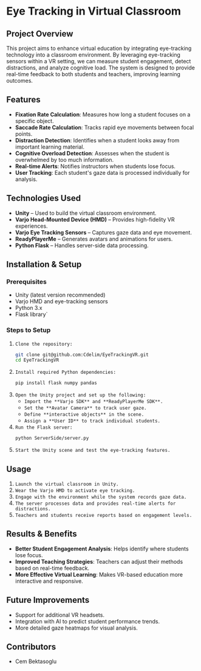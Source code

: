 # Eye Tracking in Virtual Classroom

## Project Overview

This project aims to enhance virtual education by integrating eye-tracking technology into a classroom environment. By leveraging eye-tracking sensors within a VR setting, we can measure student engagement, detect distractions, and analyze cognitive load. The system is designed to provide real-time feedback to both students and teachers, improving learning outcomes.

## Features

- **Fixation Rate Calculation**: Measures how long a student focuses on a specific object.
- **Saccade Rate Calculation**: Tracks rapid eye movements between focal points.
- **Distraction Detection**: Identifies when a student looks away from important learning material.
- **Cognitive Overload Detection**: Assesses when the student is overwhelmed by too much information.
- **Real-time Alerts**: Notifies instructors when students lose focus.
- **User Tracking**: Each student's gaze data is processed individually for analysis.

## Technologies Used

- **Unity** – Used to build the virtual classroom environment.
- **Varjo Head-Mounted Device (HMD)** – Provides high-fidelity VR experiences.
- **Varjo Eye Tracking Sensors** – Captures gaze data and eye movement.
- **ReadyPlayerMe** – Generates avatars and animations for users.
- **Python Flask** – Handles server-side data processing.

## Installation & Setup

### Prerequisites

- Unity (latest version recommended)
- Varjo HMD and eye-tracking sensors
- Python 3.x
- Flask library`

### Steps to Setup

1. `Clone the repository:`
   ```sh
   git clone git@github.com:Cdelim/EyeTrackingVR.git
   cd EyeTrackingVR
   ```
2. `Install required Python dependencies:`
   ```sh
   pip install flask numpy pandas
   ```
3. `Open the Unity project and set up the following:`
   - `Import the **Varjo SDK** and **ReadyPlayerMe SDK**.`
   - `Set the **Avatar Camera** to track user gaze.`
   - `Define **interactive objects** in the scene.`
   - `Assign a **User ID** to track individual students.`
4. `Run the Flask server:`
   ```sh
   python ServerSide/server.py
   ```
5. `Start the Unity scene and test the eye-tracking features.`

## Usage

1. `Launch the virtual classroom in Unity.`
2. `Wear the Varjo HMD to activate eye tracking.`
3. `Engage with the environment while the system records gaze data.`
4. `The server processes data and provides real-time alerts for distractions.`
5. `Teachers and students receive reports based on engagement levels.`

## Results & Benefits

- **Better Student Engagement Analysis**: Helps identify where students lose focus.
- **Improved Teaching Strategies**: Teachers can adjust their methods based on real-time feedback.
- **More Effective Virtual Learning**: Makes VR-based education more interactive and responsive.

## Future Improvements

- Support for additional VR headsets.
- Integration with AI to predict student performance trends.
- More detailed gaze heatmaps for visual analysis.

## Contributors

- Cem Bektasoglu

